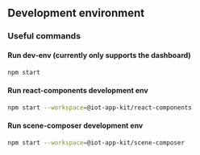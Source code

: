 ## Development environment

### Useful commands

#### Run dev-env (currently only supports the dashboard)

```sh
npm start
```

#### Run react-components development env

```sh
npm start --workspace=@iot-app-kit/react-components
```

#### Run scene-composer development env

```sh
npm start --workspace=@iot-app-kit/scene-composer
```
